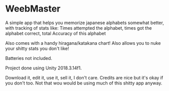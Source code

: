 # WeebMaster
A simple app that helps you memorize japanese alphabets somewhat better, with tracking of stats like:
Times attempted the alphabet, times got the alphabet correct, total Accuracy of this alphabet

Also comes with a handy hiragana/katakana chart!
Also allows you to nuke your shitty stats you don't like!

Batteries not included.

Project done using Unity 2018.3.14f1. 

Download it, edit it, use it, sell it, I don't care. Credits are nice but it's okay if you don't too. Not that wou would be using much of this shitty app anyway.
